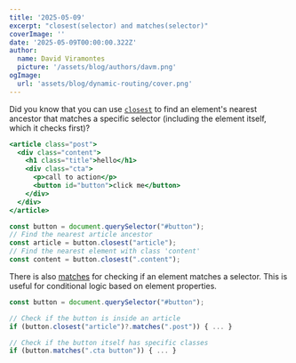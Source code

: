 ```yaml
---
title: '2025-05-09'
excerpt: "closest(selector) and matches(selector)"
coverImage: ''
date: '2025-05-09T00:00:00.322Z'
author:
  name: David Viramontes
  picture: '/assets/blog/authors/davm.png'
ogImage:
  url: 'assets/blog/dynamic-routing/cover.png'
---
```

Did you know that you can use [`closest`](https://developer.mozilla.org/en-US/docs/Web/API/Element/closest) to find an element's nearest ancestor that matches a specific selector (including the element itself, which it checks first)?

```jsx
<article class="post">
  <div class="content">
    <h1 class="title">hello</h1>
    <div class="cta">
      <p>call to action</p>
      <button id="button">click me</button>
    </div>
  </div>
</article>

const button = document.querySelector("#button");
// Find the nearest article ancestor
const article = button.closest("article");
// Find the nearest element with class 'content'
const content = button.closest(".content");
```

There is also [matches](https://developer.mozilla.org/en-US/docs/Web/API/Element/matches) for checking if an element matches a selector. This is useful for conditional logic based on element properties.

```js
const button = document.querySelector("#button");

// Check if the button is inside an article
if (button.closest("article")?.matches(".post")) { ... }

// Check if the button itself has specific classes
if (button.matches(".cta button")) { ... }
```
